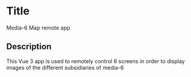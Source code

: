 # Title

Media-6 Map remote app

## Description

This Vue 3 app is used to remotely control 6 screens in order to display images of the different subsidiaries of media-6
